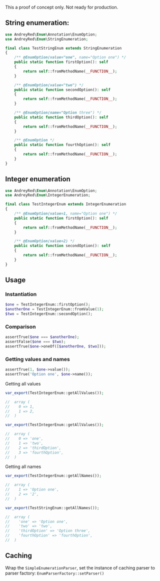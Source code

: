 This a proof of concept only. Not ready for production.

## String enumeration:

```php
use AndreyRed\Enum\Annotation\EnumOption;
use AndreyRed\Enum\StringEnumeration;

final class TestStringEnum extends StringEnumeration
{
    /** @EnumOption(value="one", name="Option one") */
    public static function firstOption(): self
    {
        return self::fromMethodName(__FUNCTION__);
    }

    /** @EnumOption(value="two") */
    public static function secondOption(): self
    {
        return self::fromMethodName(__FUNCTION__);
    }

    /** @EnumOption(name="Option three") */
    public static function thirdOption(): self
    {
        return self::fromMethodName(__FUNCTION__);
    }

    /** @EnumOption */
    public static function fourthOption(): self
    {
        return self::fromMethodName(__FUNCTION__);
    }
}
```

## Integer enumeration

```php
use AndreyRed\Enum\Annotation\EnumOption;
use AndreyRed\Enum\IntegerEnumeration;

final class TestIntegerEnum extends IntegerEnumeration
{
    /** @EnumOption(value=1, name="Option one") */
    public static function firstOption(): self
    {
        return self::fromMethodName(__FUNCTION__);
    }

    /** @EnumOption(value=2) */
    public static function secondOption(): self
    {
        return self::fromMethodName(__FUNCTION__);
    }
}
```

## Usage

### Instantiation

```php
$one = TestIntegerEnum::firstOption();
$anotherOne = TestIntegerEnum::fromValue(1);
$two = TestIntegerEnum::secondOption();
```

### Comparison

```php
assertTrue($one === $anotherOne);
assertFalse($one === $two);
assertTrue($one->oneOf([$anotherOne, $two]));
```

### Getting values and names

```php
assertTrue(1, $one->value());
assertTrue('Option one', $one->name());
```

Getting all values
```php
var_export(TestIntegerEnum::getAllValues());

//  array (
//    0 => 1,
//    1 => 2,
//  )
```

```php
var_export(TestIntegerEnum::getAllValues());

//  array (
//    0 => 'one',
//    1 => 'two',
//    2 => 'thirdOption',
//    3 => 'fourthOption',
//  )
```

Getting all names
```php
var_export(TestIntegerEnum::getAllNames());

//  array (
//    1 => 'Option one',
//    2 => '2',
//  )
```

```php
var_export(TestStringEnum::getAllNames());

//  array (
//    'one' => 'Option one',
//    'two' => 'two',
//    'thirdOption' => 'Option three',
//    'fourthOption' => 'fourthOption',
//  )
```

## Caching

Wrap the `SimpleEnumerationParser`, 
set the instance of caching parser to parser factory: `EnumParserFactory::setParser()`
